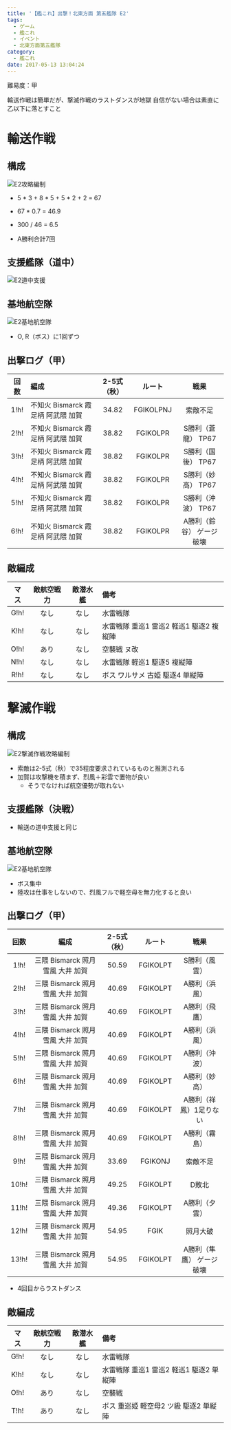 ```yaml
---
title: '【艦これ】出撃！北東方面 第五艦隊 E2'
tags:
  - ゲーム
  - 艦これ
  - イベント
  - 北東方面第五艦隊
category:
  - 艦これ
date: 2017-05-13 13:04:24
---
```


難易度：甲

<!-- more -->

輸送作戦は簡単だが、撃滅作戦のラストダンスが地獄
自信がない場合は素直に乙以下に落とすこと

# 輸送作戦

## 構成

![E2攻略編制](e2-transport-party.png "E2攻略編制")

* 5 * 3 + 8 * 5 + 5 * 2 + 2 = 67
* 67 * 0.7 = 46.9

* 300 / 46 = 6.5
* A勝利合計7回

## 支援艦隊（道中）

![E2道中支援](e2-transport-support-way.png "E2道中支援")

## 基地航空隊

![E2基地航空隊](e2-transport-airforce.png "E2基地航空隊")

* O, R（ボス）に1回ずつ

## 出撃ログ（甲）

|回数|編成|2-5式（秋）|ルート|戦果|
|:--:|:----|:----:|:--:|:-:|
|1!h!|不知火 Bismarck 霞 足柄 阿武隈 加賀|34.82|FGIKOLPNJ|索敵不足|
|2!h!|不知火 Bismarck 霞 足柄 阿武隈 加賀|38.82|FGIKOLPR|S勝利（蒼龍） TP67|
|3!h!|不知火 Bismarck 霞 足柄 阿武隈 加賀|38.82|FGIKOLPR|S勝利（国後） TP67|
|4!h!|不知火 Bismarck 霞 足柄 阿武隈 加賀|38.82|FGIKOLPR|S勝利（妙高） TP67|
|5!h!|不知火 Bismarck 霞 足柄 阿武隈 加賀|38.82|FGIKOLPR|S勝利（沖波） TP67|
|6!h!|不知火 Bismarck 霞 足柄 阿武隈 加賀|38.82|FGIKOLPR|A勝利（鈴谷） ゲージ破壊|

## 敵編成

|マス|敵航空戦力|敵潜水艦|備考|
|:-:|:-:|:-:|:-|
|G!h!|なし|なし|水雷戦隊|
|K!h!|なし|なし|水雷戦隊 重巡1 雷巡2 軽巡1 駆逐2 複縦陣|
|O!h!|あり|なし|空襲戦 ヌ改|
|N!h!|なし|なし|水雷戦隊 軽巡1 駆逐5 複縦陣|
|R!h!|なし|なし|ボス ワルサメ 古姫 駆逐4 単縦陣|

# 撃滅作戦

## 構成

![E2撃滅作戦攻略編制](e2-fight-party.png "E2撃滅作戦攻略編制")

* 索敵は2-5式（秋）で35程度要求されているものと推測される
* 加賀は攻撃機を積まず、烈風＋彩雲で置物が良い
  * そうでなければ航空優勢が取れない

## 支援艦隊（決戦）

* 輸送の道中支援と同じ

## 基地航空隊

![E2基地航空隊](e2-fight-airforce.png "E2基地航空隊")

* ボス集中
* 陸攻は仕事をしないので、烈風フルで軽空母を無力化すると良い

## 出撃ログ（甲）

|回数|編成|2-5式（秋）|ルート|戦果|
|:--:|:---:|:----:|:--:|:-:|
|1!h!|三隈 Bismarck 照月 雪風 大井 加賀|50.59|FGIKOLPT|S勝利（風雲）|
|2!h!|三隈 Bismarck 照月 雪風 大井 加賀|40.69|FGIKOLPT|A勝利（浜風）|
|3!h!|三隈 Bismarck 照月 雪風 大井 加賀|40.69|FGIKOLPT|A勝利（飛鷹）|
|4!h!|三隈 Bismarck 照月 雪風 大井 加賀|40.69|FGIKOLPT|A勝利（浜風）|
|5!h!|三隈 Bismarck 照月 雪風 大井 加賀|40.69|FGIKOLPT|A勝利（沖波）|
|6!h!|三隈 Bismarck 照月 雪風 大井 加賀|40.69|FGIKOLPT|A勝利（妙高）|
|7!h!|三隈 Bismarck 照月 雪風 大井 加賀|40.69|FGIKOLPT|A勝利（祥鳳）1足りない|
|8!h!|三隈 Bismarck 照月 雪風 大井 加賀|40.69|FGIKOLPT|A勝利（霧島）|
|9!h!|三隈 Bismarck 照月 雪風 大井 加賀|33.69|FGIKONJ|索敵不足|
|10!h!|三隈 Bismarck 照月 雪風 大井 加賀|49.25|FGIKOLPT|D敗北|
|11!h!|三隈 Bismarck 照月 雪風 大井 加賀|49.36|FGIKOLPT|A勝利（夕雲）|
|12!h!|三隈 Bismarck 照月 雪風 大井 加賀|54.95|FGIK|照月大破|
|13!h!|三隈 Bismarck 照月 雪風 大井 加賀|54.95|FGIKOLPT|A勝利（隼鷹） ゲージ破壊|

* 4回目からラストダンス

## 敵編成

|マス|敵航空戦力|敵潜水艦|備考|
|:-:|:-:|:-:|:-|
|G!h!|なし|なし|水雷戦隊|
|K!h!|なし|なし|水雷戦隊 重巡1 雷巡2 軽巡1 駆逐2 単縦陣|
|O!h!|あり|なし|空襲戦|
|T!h!|あり|なし|ボス 重巡姫 軽空母2 ツ級 駆逐2 単縦陣|

